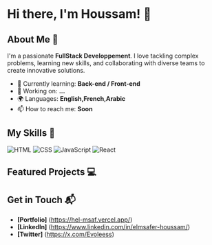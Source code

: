 # Hi there, I'm Houssam! 👋


## About Me 🚀

I'm a passionate **FullStack Developpement**. I love tackling complex problems, learning new skills, and collaborating with diverse teams to create innovative solutions.

- 🌱 Currently learning: **Back-end / Front-end**
- 🔭 Working on: **...**
- 🌍 Languages: **English,French,Arabic**
- 📫 How to reach me: **Soon**

## My Skills 🧠

![HTML](https://img.shields.io/badge/-HTML-E34F26?style=flat-square&logo=html5&logoColor=white)
![CSS](https://img.shields.io/badge/-CSS-1572B6?style=flat-square&logo=css3&logoColor=white)
![JavaScript](https://img.shields.io/badge/-JavaScript-F7DF1E?style=flat-square&logo=javascript&logoColor=black)
![React](https://img.shields.io/badge/-React-61DAFB?style=flat-square&logo=react&logoColor=black)

## Featured Projects 💻


## Get in Touch 📬

- **[Portfolio]** (https://hel-msaf.vercel.app/)
- **[LinkedIn]** (https://www.linkedin.com/in/elmsafer-houssam/)
- **[Twitter]** (https://x.com/Evoleess)


